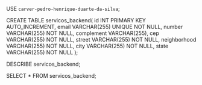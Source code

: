 USE `carver-pedro-henrique-duarte-da-silva`; 

CREATE TABLE servicos_backend(
id INT PRIMARY KEY AUTO_INCREMENT,
email VARCHAR(255) UNIQUE NOT NULL,
number VARCHAR(255) NOT NULL,
complement VARCHAR(255),
cep VARCHAR(255) NOT NULL,
street VARCHAR(255) NOT NULL,
neighborhood VARCHAR(255) NOT NULL,
city VARCHAR(255) NOT NULL, 
state VARCHAR(255) NOT NULL
);

DESCRIBE servicos_backend;

SELECT * FROM servicos_backend;